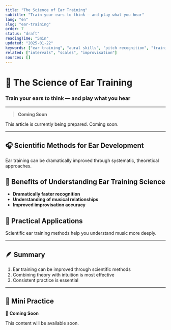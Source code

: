 ```yaml
---
title: "The Science of Ear Training"
subtitle: "Train your ears to think — and play what you hear"
lang: "en"
slug: "ear-training"
order: 7
status: "draft"
readingTime: "5min"
updated: "2025-01-22"
keywords: ["ear training", "aural skills", "pitch recognition", "training"]
related: ["intervals", "scales", "improvisation"]
sources: []
---
```


# 🎵 The Science of Ear Training

### Train your ears to think — and play what you hear

---

> **Coming Soon**

This article is currently being prepared. Coming soon.

---

## 🎧 Scientific Methods for Ear Development

Ear training can be dramatically improved through systematic, theoretical approaches.

## 🧠 Benefits of Understanding Ear Training Science

* **Dramatically faster recognition**
* **Understanding of musical relationships**
* **Improved improvisation accuracy**

## 🎸 Practical Applications

Scientific ear training methods help you understand music more deeply.

---

## 🪶 Summary

1. Ear training can be improved through scientific methods
2. Combining theory with intuition is most effective
3. Consistent practice is essential

---

## 🎯 Mini Practice

🎸 **Coming Soon**

This content will be available soon.

